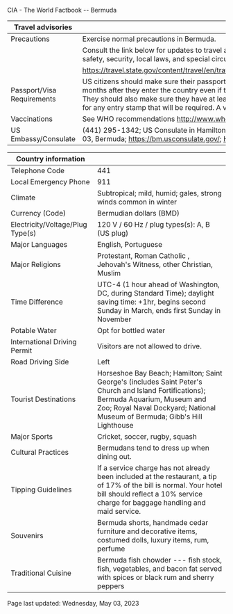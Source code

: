 CIA - The World Factbook -- Bermuda

| Travel advisories | |
| --- | --- |
| Precautions | Exercise normal precautions in Bermuda. |
| | Consult the link below for updates to travel advisories and statements on safety, security, local laws, and special circumstances in this country. |
| | <https://travel.state.gov/content/travel/en/traveladvisories/traveladvisories.html> |
| Passport/Visa Requirements | US citizens should make sure their passport will not expire for at least 6 months after they enter the country even if they do not intend to stay that long. They should also make sure they have at least 1 blank page in their passport for any entry stamp that will be required. A visa is not required. |
| Vaccinations | See WHO recommendations  <http://www.who.int/> |
| US Embassy/Consulate | (441) 295-1342; US Consulate in Hamilton, 16 Middle Road Devonshire, DV 03, Bermuda; https://bm.usconsulate.gov/; HamiltonConsulate@state.gov |

| Country information |  |
| --- | --- |
| Telephone Code | 441 |
| Local Emergency Phone | 911 |
| Climate | Subtropical; mild, humid; gales, strong winds common in winter |
| Currency (Code) | Bermudian dollars (BMD) |
| Electricity/Voltage/Plug Type(s) | 120 V / 60 Hz / plug types(s): A, B (US plug) |
| Major Languages | English, Portuguese |
| Major Religions | Protestant, Roman Catholic , Jehovah's Witness, other Christian, Muslim |
| Time Difference | UTC-4 (1 hour ahead of Washington, DC, during Standard Time); daylight saving time: +1hr, begins second Sunday in March, ends first Sunday in November |
| Potable Water | Opt for bottled water |
| International Driving Permit | Visitors are not allowed to drive. |
| Road Driving Side | Left |
| Tourist Destinations | Horseshoe Bay Beach; Hamilton; Saint George's (includes Saint Peter's Church and Island Fortifications); Bermuda Aquarium, Museum and Zoo; Royal Naval Dockyard; National Museum of Bermuda; Gibb's Hill Lighthouse |
| Major Sports | Cricket, soccer, rugby, squash |
| Cultural Practices | Bermudans tend to dress up when dining out. |
| Tipping Guidelines | If a service charge has not already been included at the restaurant, a tip of 17% of the bill is normal. Your hotel bill should reflect a 10% service charge for baggage handling and maid service. |
| Souvenirs | Bermuda shorts, handmade cedar furniture and decorative items, costumed dolls, luxury items, rum, perfume |
| Traditional Cuisine | Bermuda fish chowder --- fish stock, fish, vegetables, and bacon fat served with spices or black rum and sherry peppers |

Page last updated: Wednesday, May 03, 2023

